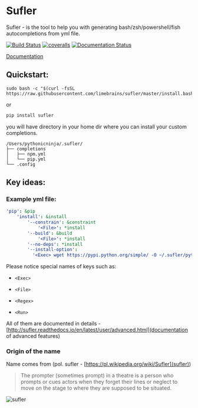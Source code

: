# Sufler
 
Sufler - is the tool to help you with generating bash/zsh/powershell/fish autocompletions from yml file. 

[![Build Status](https://travis-ci.org/limebrains/sufler.svg?branch=master)](https://travis-ci.org/limebrains/sufler)
[![coveralls](https://coveralls.io/repos/limebrains/sufler/badge.svg?branch=master&service=github)](https://coveralls.io/github/limebrains/sufler?branch=master)
[![Documentation Status](https://readthedocs.org/projects/sufler/badge/?version=latest)](http://sufler.readthedocs.io/en/latest/?badge=latest)

[Documentation](http://sufler.readthedocs.io/en/latest/?badge=latest)
 
## Quickstart:
```
sudo bash -c "$(curl -fsSL https://raw.githubusercontent.com/limebrains/sufler/master/install.bash)"
```

or

```bash
pip install sufler
```

you will have directory in your home dir where you can install your custom completions.
```
/Users/pythonicninja/.sufler/
├── completions
│   ├── npm.yml
│   └── pip.yml
└── .config
```

## Key ideas:

### Example yml file:
```yaml
'pip': &pip
    'install': &install
        '--constrain': &constraint
            '<File>': *install
        '--build': &build
            '<File>': *install
        '--no-deps': *install
        '--install-option':
          '<Exec> wget https://pypi.python.org/simple/ -O ~/.sufler/python_completions -c -q && cat ~/.sufler/python_completions | cut -d ">" -f 2 | cut -d "<" -f 1 | grep "^TREE~1.*"': *install
```

Please notice special names of keys such as:

- `<Exec>`

- `<File>`

- `<Regex>`

- `<Run>`

All of them are documented in details - [http://sufler.readthedocs.io/en/latest/user/advanced.html](documentation of advanced features)

### Origin of the name
Name comes from (pol. sufler - [https://pl.wikipedia.org/wiki/Sufler](sufler))  
> The prompter (sometimes prompt) in a theatre is a person who prompts or cues actors when they forget their lines or neglect to move on the stage to where they are supposed to be situated. 
 
![sufler](https://i.imgur.com/MWrtIhi.jpg)
